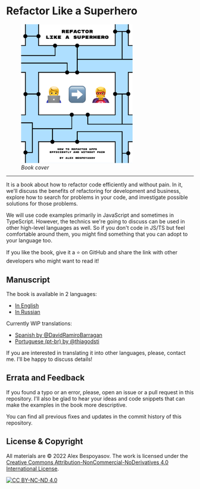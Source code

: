 # Refactor Like a Superhero

<figure>
  <img src="./images/cover.png" width="300">
  <figcaption><em>Book cover</em></figcaption>
</figure>

---

It is a book about how to refactor code efficiently and without pain. In it, we'll discuss the benefits of refactoring for development and business, explore how to search for problems in your code, and investigate possible solutions for those problems.

We will use code examples primarily in JavaScript and sometimes in TypeScript. However, the technics we're going to discuss can be used in other high-level languages as well. So if you don't code in JS/TS but feel comfortable around them, you might find something that you can adopt to your language too.

If you like the book, give it a ⭐️ on GitHub and share the link with other developers who might want to read it!

## Manuscript

The book is available in 2 languages:

- [In English](./manuscript-en/README.md)
- [In Russian](./manuscript-ru/README.md)

Currently WIP translations:

- [Spanish by @DavidRamiroBarragan](https://github.com/DavidRamiroBarragan/refactor-like-a-superhero-online-book)
- [Portuguese (pt-br) by @thiagodsti](https://github.com/thiagodsti/refactor-like-a-superhero-online-book)

If you are interested in translating it into other languages, please, contact me. I'll be happy to discuss details!

## Errata and Feedback

If you found a typo or an error, please, open an issue or a pull request in this repository. I'll also be glad to hear your ideas and code snippets that can make the examples in the book more descriptive.

You can find all previous fixes and updates in the commit history of this repository.

## License & Copyright

All materials are © 2022 Alex Bespoyasov. The work is licensed under the [Creative Commons Attribution-NonCommercial-NoDerivatives 4.0 International License](http://creativecommons.org/licenses/by-nc-nd/4.0/).

[![CC BY-NC-ND 4.0](https://i.creativecommons.org/l/by-nc-nd/4.0/88x31.png)](http://creativecommons.org/licenses/by-nc-nd/4.0/)
